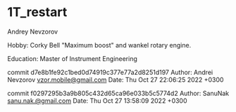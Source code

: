 # 1T_restart

Andrey Nevzorov

Hobby: Corky Bell "Maximum boost" and wankel rotary engine.

Education: Master of Instrument Engineering

commit d7e8b1fe92c1bed0d74919c377e77a2d8251d197
Author: Andrei Nevzorov <vzor.mobile@gmail.com>
Date:   Thu Oct 27 22:06:25 2022 +0300


commit f0297295b3a9b805c432d65ca96e033b5c5774d2
Author: SanuNak <sanu.nak.@gmail.com>
Date:   Thu Oct 27 13:58:09 2022 +0300
